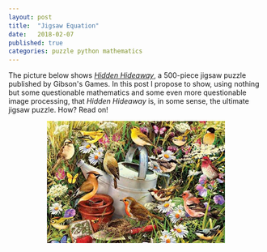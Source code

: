 ```yaml
---
layout: post
title:  "Jigsaw Equation"
date:   2018-02-07
published: true
categories: puzzle python mathematics
---
```


The picture below shows <a href="https://www.jigsawpuzzlesdirect.co.uk/prodpage.asp?prodid=5198"><i>Hidden Hideaway</i></a>, a 
500-piece jigsaw puzzle published by Gibson's Games. In this post I propose to show, using nothing but some questionable mathematics
and some even more questionable image processing, that <i>Hidden Hideaway</i> is, in some sense, the ultimate jigsaw puzzle. How?
Read on!

<div style="width:70%; margin:0 auto;">
 <img src="/blog/images/2018-02/G3033.png" />
</div>
